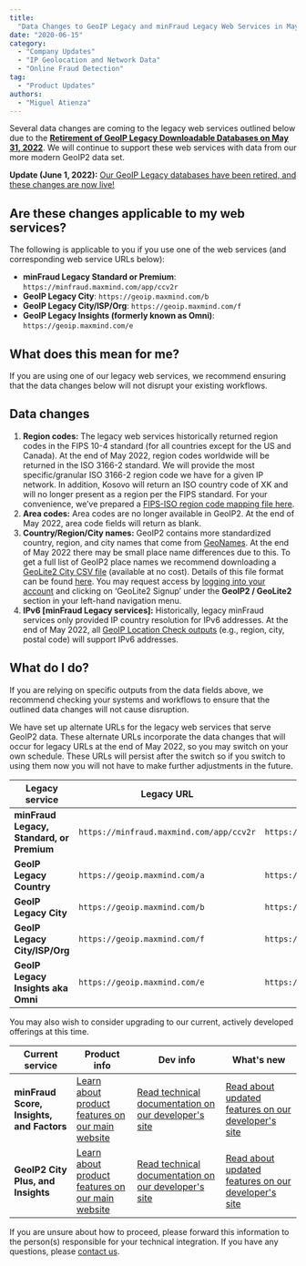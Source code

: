 ```yaml
---
title:
  "Data Changes to GeoIP Legacy and minFraud Legacy Web Services in May 2022"
date: "2020-06-15"
category:
  - "Company Updates"
  - "IP Geolocation and Network Data"
  - "Online Fraud Detection"
tag:
  - "Product Updates"
authors:
  - "Miguel Atienza"
---
```


Several data changes are coming to the legacy web services outlined below due to
the
[**Retirement of GeoIP Legacy Downloadable Databases on May 31, 2022**](/2020/06/retirement-of-geoip-legacy-downloadable-databases-in-may-2022/).
We will continue to support these web services with data from our more modern
GeoIP2 data set.

**Update (June 1, 2022):**
[Our GeoIP Legacy databases have been retired, and these changes are now live!](/2022/06/geoip-legacy-databases-have-been-retired)

## Are these changes applicable to my web services?

The following is applicable to you if you use one of the web services (and
corresponding web service URLs below):

- **minFraud Legacy Standard or Premium**:
  `https://minfraud.maxmind.com/app/ccv2r`
- **GeoIP Legacy City**: `https://geoip.maxmind.com/b`
- **GeoIP Legacy City/ISP/Org**: `https://geoip.maxmind.com/f`
- **GeoIP Legacy Insights (formerly known as Omni)**:
  `https://geoip.maxmind.com/e`

## What does this mean for me?

If you are using one of our legacy web services, we recommend ensuring that the
data changes below will not disrupt your existing workflows.

## Data changes

<!--lint disable ordered-list-marker-value -->

1. **Region codes:** The legacy web services historically returned region codes
   in the FIPS 10-4 standard (for all countries except for the US and Canada).
   At the end of May 2022, region codes worldwide will be returned in the ISO
   3166-2 standard. We will provide the most specific/granular ISO 3166-2 region
   code we have for a given IP network. In addition, Kosovo will return an ISO
   country code of XK and will no longer present as a region per the FIPS
   standard. For your convenience, we’ve prepared a
   [FIPS-ISO region code mapping file here](https://dev.maxmind.com/geoip/geoip2/whats-new-in-geoip2/#ISO_31662,_FIPS_104,_and_Country_Subdivisions).
1. **Area codes:** Area codes are no longer available in GeoIP2. At the end of
   May 2022, area code fields will return as blank.
1. **Country/Region/City names:** GeoIP2 contains more standardized country,
   region, and city names that come from [GeoNames](https://www.geonames.org/).
   At the end of May 2022 there may be small place name differences due to this.
   To get a full list of GeoIP2 place names we recommend downloading a
   [GeoLite2 City CSV file](https://dev.maxmind.com/geoip/geoip2/geolite2/)
   (available at no cost). Details of this file format can be found
   [here](https://dev.maxmind.com/geoip/geoip2/geoip2-city-country-csv-databases/#csv-databases).
   You may request access by
   [logging into your account](https://www.maxmind.com/en/account/login) and
   clicking on ‘GeoLite2 Signup’ under the **GeoIP2 / GeoLite2** section in your
   left-hand navigation menu.
1. **IPv6 \[minFraud Legacy services]:** Historically, legacy minFraud services
   only provided IP country resolution for IPv6 addresses. At the end of May
   2022, all
   [GeoIP Location Check outputs](https://dev.maxmind.com/minfraud/minfraud-legacy/#GeoIP_Location_Checks)
   (e.g., region, city, postal code) will support IPv6 addresses.

## What do I do?

If you are relying on specific outputs from the data fields above, we recommend
checking your systems and workflows to ensure that the outlined data changes
will not cause disruption.

We have set up alternate URLs for the legacy web services that serve GeoIP2
data. These alternate URLs incorporate the data changes that will occur for
legacy URLs at the end of May 2022, so you may switch on your own schedule.
These URLs will persist after the switch so if you switch to using them now you
will not have to make further adjustments in the future.

| Legacy service                            | Legacy URL                               | Alternate URL (with data changes)                   |
| ----------------------------------------- | ---------------------------------------- | --------------------------------------------------- |
| **minFraud Legacy, Standard, or Premium** | `https://minfraud.maxmind.com/app/ccv2r` | `https://minfraud.maxmind.com/minfraud/v1.0/legacy` |
| **GeoIP Legacy Country**                  | `https://geoip.maxmind.com/a`            | `https://geoip.maxmind.com/geoip/v1.0/country`      |
| **GeoIP Legacy City**                     | `https://geoip.maxmind.com/b`            | `https://geoip.maxmind.com/geoip/v1.0/city`         |
| **GeoIP Legacy City/ISP/Org**             | `https://geoip.maxmind.com/f`            | `https://geoip.maxmind.com/geoip/v1.0/city-isp-org` |
| **GeoIP Legacy Insights aka Omni**        | `https://geoip.maxmind.com/e`            | `https://geoip.maxmind.com/geoip/v1.0/insights`     |

You may also wish to consider upgrading to our current, actively developed
offerings at this time.

| Current service                           | Product info                                                                                               | Dev info                                                                                                   | What's new                                                                                                                                 |
| ----------------------------------------- | ---------------------------------------------------------------------------------------------------------- | ---------------------------------------------------------------------------------------------------------- | ------------------------------------------------------------------------------------------------------------------------------------------ |
| **minFraud Score, Insights, and Factors** | [Learn about product features on our main website](https://www.maxmind.com/en/solutions/minfraud-services) | [Read technical documentation on our developer's site](https://dev.maxmind.com/minfraud/)                  | [Read about updated features on our developer's site](https://dev.maxmind.com/minfraud/whats-new-in-minfraud-score-and-minfraud-insights/) |
| **GeoIP2 City Plus, and Insights**        | [Learn about product features on our main website](https://www.maxmind.com/en/geoip2-precision-services)   | [Read technical documentation on our developer's site](https://dev.maxmind.com/geoip/geoip2/web-services/) | [Read about updated features on our developer's site](https://dev.maxmind.com/geoip/geoip2/whats-new-in-geoip2/)                           |

If you are unsure about how to proceed, please forward this information to the
person(s) responsible for your technical integration. If you have any questions,
please [contact us](https://share.hsforms.com/1wsOwiZ3LS1WlrB72grq0kAcntle/).
